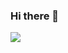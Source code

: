 ### Hi there 👋

![](https://media-exp1.licdn.com/dms/image/C5616AQEBgpiyzUHhbQ/profile-displaybackgroundimage-shrink_350_1400/0/1517488192477?e=1620864000&v=beta&t=3wwT5IqZJvmPi9y0BBeq6HAoorDYDK2X2PWHZ0Ul8f4)



<!--
**anand-singh/anand-singh** is a ✨ _special_ ✨ repository because its `README.md` (this file) appears on your GitHub profile.

Here are some ideas to get you started:

- 🔭 I’m currently working on ...
- 🌱 I’m currently learning ...
- 👯 I’m looking to collaborate on ...
- 🤔 I’m looking for help with ...
- 💬 Ask me about ...
- 📫 How to reach me: ...
- 😄 Pronouns: ...
- ⚡ Fun fact: ...
-->



